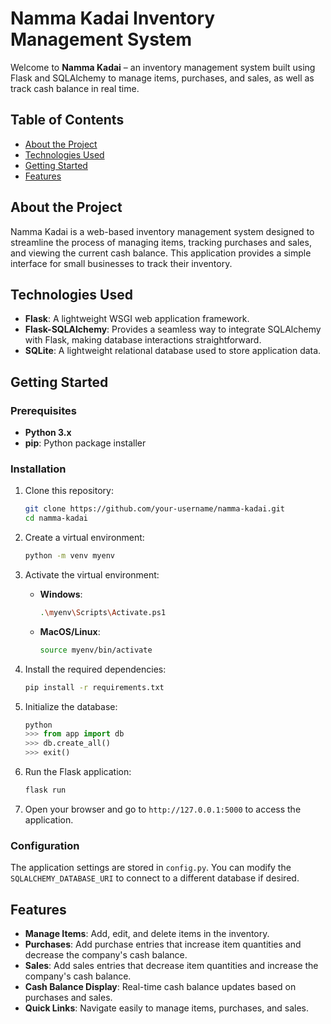 # Namma Kadai Inventory Management System

Welcome to **Namma Kadai** – an inventory management system built using Flask and SQLAlchemy to manage items, purchases, and sales, as well as track cash balance in real time.

## Table of Contents

- [About the Project](#about-the-project)
- [Technologies Used](#technologies-used)
- [Getting Started](#getting-started)
- [Features](#features)


## About the Project

Namma Kadai is a web-based inventory management system designed to streamline the process of managing items, tracking purchases and sales, and viewing the current cash balance. This application provides a simple interface for small businesses to track their inventory.

## Technologies Used

- **Flask**: A lightweight WSGI web application framework.
- **Flask-SQLAlchemy**: Provides a seamless way to integrate SQLAlchemy with Flask, making database interactions straightforward.
- **SQLite**: A lightweight relational database used to store application data.

## Getting Started

### Prerequisites

- **Python 3.x**
- **pip**: Python package installer

### Installation

1. Clone this repository:
    ```bash
    git clone https://github.com/your-username/namma-kadai.git
    cd namma-kadai
    ```

2. Create a virtual environment:
    ```bash
    python -m venv myenv
    ```

3. Activate the virtual environment:
    - **Windows**:
      ```bash
      .\myenv\Scripts\Activate.ps1
      ```
    - **MacOS/Linux**:
      ```bash
      source myenv/bin/activate
      ```

4. Install the required dependencies:
    ```bash
    pip install -r requirements.txt
    ```

5. Initialize the database:
    ```python
    python
    >>> from app import db
    >>> db.create_all()
    >>> exit()
    ```

6. Run the Flask application:
    ```bash
    flask run
    ```

7. Open your browser and go to `http://127.0.0.1:5000` to access the application.

### Configuration

The application settings are stored in `config.py`. You can modify the `SQLALCHEMY_DATABASE_URI` to connect to a different database if desired.

## Features

- **Manage Items**: Add, edit, and delete items in the inventory.
- **Purchases**: Add purchase entries that increase item quantities and decrease the company's cash balance.
- **Sales**: Add sales entries that decrease item quantities and increase the company's cash balance.
- **Cash Balance Display**: Real-time cash balance updates based on purchases and sales.
- **Quick Links**: Navigate easily to manage items, purchases, and sales.

